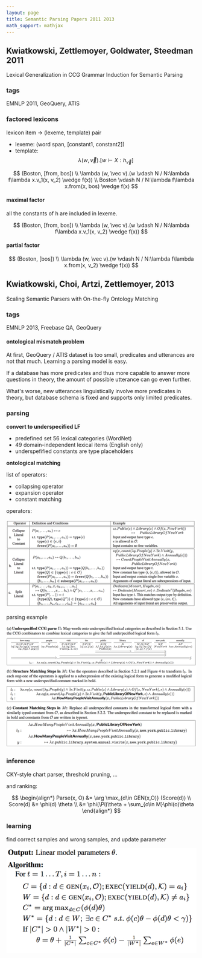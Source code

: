 ```yaml
---
layout: page
title: Semantic Parsing Papers 2011 2013
math_support: mathjax
---
```



## Kwiatkowski, Zettlemoyer, Goldwater, Steedman 2011

Lexical Generalization in CCG Grammar Induction for Semantic Parsing

### tags

EMNLP 2011, GeoQuery, ATIS

### factored lexicons

lexicon item -> (lexeme, template) pair

- lexeme: (word span, [constant1, constant2])
- template: $$\lambda (w, \vec v).[w \vdash X:h_{\vec v}]$$

$$
(Boston, [from, bos]) \\
\lambda (w, \vec v).(w \vdash N / N:\lambda f\lambda x.v_1(x, v_2) \wedge f(x)) \\
Boston \vdash N / N:\lambda f\lambda x.from(x, bos) \wedge f(x)
$$

#### maximal factor

all the constants of h are included in lexeme.

$$
(Boston, [from, bos]) \\
\lambda (w, \vec v).(w \vdash N / N:\lambda f\lambda x.v_1(x, v_2) \wedge f(x))
$$

#### partial factor

$$
(Boston, [bos]) \\
\lambda (w, \vec v).(w \vdash N / N:\lambda f\lambda x.from(x, v_2) \wedge f(x))
$$

## Kwiatkowski, Choi, Artzi, Zettlemoyer, 2013

Scaling Semantic Parsers with On-the-fly Ontology Matching

### tags

EMNLP 2013, Freebase QA, GeoQuery

#### ontological mismatch problem

At first, GeoQuery / ATIS dataset is too small, predicates and utterances are not that much. Learning a parsing model is easy.

If a database has more predicates and thus more capable to answer more questions in theory, the amount of possible utterance can go even further.

What's worse, new utterances linguistically involve more predicates in theory, but database schema is fixed and supports only limited predicates.

### parsing

**convert to underspecified LF**

- predefined set 56 lexical categories (WordNet)
- 49 domain-independent lexical items (English only)
- underspefified constants are type placeholders

**ontological matching**

list of operators:

- collapsing operator
- expansion operator
- constant matching

operators:

![QQ20160921-0@2x.png](resources/4117DAA03B7A82E88C1A69EE55FAACC0.png)

parsing example

![QQ20160921-1@2x.png](resources/B56071C35C73B1F21183F5742FE33EAE.png)

### inference

CKY-style chart parser, threshold pruning, ...

and ranking:

$$
\begin{align*}
Parse(x, O)
  &= \arg \max_{d\in GEN(x,O)} (Score(d)) \\
Score(d)  &= \phi(d) \theta \\
  &= \phi(\Pi)\theta + \sum_{o\in M}\phi(o)\theta
\end{align*}
$$

### learning

find correct samples and wrong samples, and update parameter

![QQ20160921-2@2x.png](resources/D402E03508FC6B540432EC8AC0657921.png)























